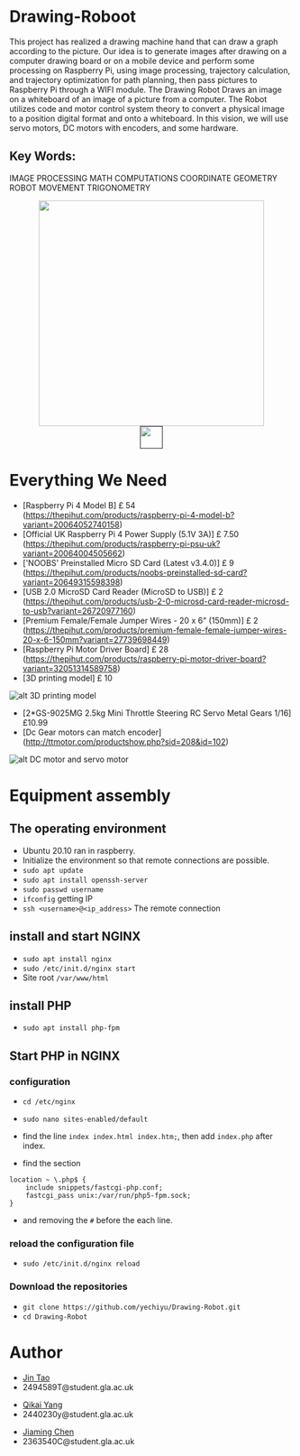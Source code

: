# Drawing-Roboot

This project has realized a drawing machine hand that can draw a graph according to the picture. Our idea is to generate images after drawing on a computer drawing board or on a mobile device and perform some processing on Raspberry Pi, using image processing, trajectory calculation, and trajectory optimization for path planning, then pass pictures to Raspberry Pi through a WIFI module. The Drawing Robot Draws an image on a whiteboard of an image of a picture from a computer. The Robot utilizes code and motor control system theory to convert a physical image to a position digital format and onto a whiteboard. In this vision, we will use servo motors, DC motors with encoders, and some hardware.

## Key Words:
IMAGE PROCESSING 
MATH COMPUTATIONS
COORDINATE GEOMETRY
ROBOT MOVEMENT
TRIGONOMETRY

<div align="center">
  <img src="https://github.com/yechiyu/Drawing-Robot/blob/main/picture/pic5.jpg" width="400"> <br/>
  <a href=""><img height=40 src="https://github.com/yechiyu/Drawing-Robot/blob/main/picture/youtube.svg"></img></a>
</div>

# Everything We Need
* [Raspberry Pi 4 Model B] 	£ 54 (https://thepihut.com/products/raspberry-pi-4-model-b?variant=20064052740158)
* [Official UK Raspberry Pi 4 Power Supply (5.1V 3A)]   £ 7.50  (https://thepihut.com/products/raspberry-pi-psu-uk?variant=20064004505662)
* ['NOOBS' Preinstalled Micro SD Card (Latest v3.4.0)]  £ 9     (https://thepihut.com/products/noobs-preinstalled-sd-card?variant=20649315598398)
* [USB 2.0 MicroSD Card Reader (MicroSD to USB)]  £ 2  (https://thepihut.com/products/usb-2-0-microsd-card-reader-microsd-to-usb?variant=26720977160)
* [Premium Female/Female Jumper Wires - 20 x 6" (150mm)]  £ 2  (https://thepihut.com/products/premium-female-female-jumper-wires-20-x-6-150mm?variant=27739698449)
* [Raspberry Pi Motor Driver Board]  £ 28  (https://thepihut.com/products/raspberry-pi-motor-driver-board?variant=32051314589758)
* [3D printing model] £ 10 <br/>

![alt 3D printing model](https://github.com/yechiyu/Drawing-Robot/blob/main/picture/2.jpg)
* [2*GS-9025MG 2.5kg Mini Throttle Steering RC Servo Metal Gears 1/16] £10.99 
* [Dc Gear motors can match encoder] (http://ttmotor.com/productshow.php?sid=208&id=102) <br/>

![alt DC motor and servo motor](https://github.com/yechiyu/Drawing-Robot/blob/main/picture/1.jpg)

# Equipment assembly

## The operating environment
* Ubuntu 20.10 ran in raspberry.
* Initialize the environment so that remote connections are possible.
* `sudo apt update`
* `sudo apt install openssh-server`
* `sudo passwd username`
* `ifconfig` getting IP
* `ssh <username>@<ip_address>` The remote connection
  
## install and start NGINX
* `sudo apt install nginx`
* `sudo /etc/init.d/nginx start`
* Site root `/var/www/html`

## install PHP
* `sudo apt install php-fpm`

## Start PHP in NGINX
### configuration
* `cd /etc/nginx`
* `sudo nano sites-enabled/default`
* find the line `index index.html index.htm;`, then add `index.php` after index.

* find the section <br/>
```
location ~ \.php$ {
    include snippets/fastcgi-php.conf;
    fastcgi_pass unix:/var/run/php5-fpm.sock;
}
```
* and removing the `#` before the each line.
### reload the configuration file
* `sudo /etc/init.d/nginx reload`
### Download the repositories
* `git clone https://github.com/yechiyu/Drawing-Robot.git`
* `cd Drawing-Robot`

# Author
  <ul>
    <li><a href="https://github.com/Jin-Tao-208/">Jin Tao</a></li>
    <li>2494589T@student.gla.ac.uk</li>
  </ul>
  <ul>
    <li><a href="https://github.com/yechiyu/">Qikai Yang</a></li>
    <li>2440230y@student.gla.ac.uk</li>
  </ul>
  <ul>
    <li><a href="https://github.com/Monster3747">Jiaming Chen</a></li>
    <li>2363540C@student.gla.ac.uk</li>
  </ul>
